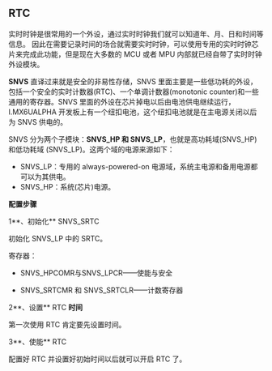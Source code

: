 ## RTC

实时时钟是很常用的一个外设，通过实时时钟我们就可以知道年、月、日和时间等信息。 因此在需要记录时间的场合就需要实时时钟，可以使用专用的实时时钟芯片来完成此功能，但是现在大多数的 MCU 或者 MPU 内部就已经自带了实时时钟外设模块。

**SNVS** 直译过来就是安全的非易性存储，SNVS 里面主要是一些低功耗的外设，包括一个安全的实时计数器(RTC)、一个单调计数器(monotonic counter)和一些通用的寄存器。SNVS 里面的外设在芯片掉电以后由电池供电继续运行，I.MX6UALPHA 开发板上有一个纽扣电池，这个纽扣电池就是在主电源关闭以后为 SNVS 供电的。

SNVS 分为两个子模块：**SNVS_HP 和 SNVS_LP**，也就是高功耗域(SNVS_HP)和低功耗域 (SNVS_LP)。这两个域的电源来源如下：  

- SNVS_LP：专用的 always-powered-on 电源域，系统主电源和备用电源都可以为其供电。
-  SNVS_HP：系统(芯片)电源。 

**配置步骤**

1**、初始化** SNVS_SRTC  

初始化 SNVS_LP 中的 SRTC。  

寄存器：

- SNVS_HPCOMR与SNVS_LPCR——使能与安全

- SNVS_SRTCMR 和 SNVS_SRTCLR——计数寄存器

2**、设置** RTC **时间**  

第一次使用 RTC 肯定要先设置时间。  

3**、使能** RTC  

配置好 RTC 并设置好初始时间以后就可以开启 RTC 了。 